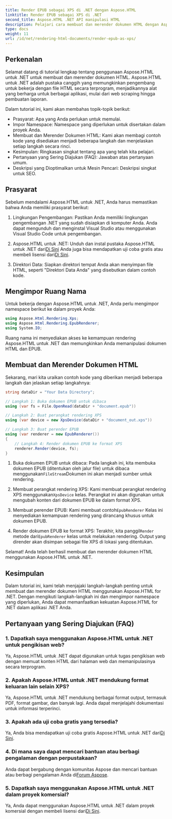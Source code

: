 ```yaml
---
title: Render EPUB sebagai XPS di .NET dengan Aspose.HTML
linktitle: Render EPUB sebagai XPS di .NET
second_title: Aspose.HTML .NET API manipulasi HTML
description: Pelajari cara membuat dan merender dokumen HTML dengan Aspose.HTML untuk .NET dalam tutorial lengkap ini. Pelajari dunia manipulasi HTML, web scraping, dan banyak lagi.
type: docs
weight: 11
url: /id/net/rendering-html-documents/render-epub-as-xps/
---
```


## Perkenalan

Selamat datang di tutorial lengkap tentang penggunaan Aspose.HTML untuk .NET untuk membuat dan merender dokumen HTML. Aspose.HTML untuk .NET adalah pustaka canggih yang memungkinkan pengembang untuk bekerja dengan file HTML secara terprogram, menjadikannya alat yang berharga untuk berbagai aplikasi, mulai dari web scraping hingga pembuatan laporan.

Dalam tutorial ini, kami akan membahas topik-topik berikut:
- Prasyarat: Apa yang Anda perlukan untuk memulai.
- Impor Namespace: Namespace yang diperlukan untuk disertakan dalam proyek Anda.
- Membuat dan Merender Dokumen HTML: Kami akan membagi contoh kode yang disediakan menjadi beberapa langkah dan menjelaskan setiap langkah secara rinci.
- Kesimpulan: Ringkasan singkat tentang apa yang telah kita pelajari.
- Pertanyaan yang Sering Diajukan (FAQ): Jawaban atas pertanyaan umum.
- Deskripsi yang Dioptimalkan untuk Mesin Pencari: Deskripsi singkat untuk SEO.

## Prasyarat

Sebelum mendalami Aspose.HTML untuk .NET, Anda harus memastikan bahwa Anda memiliki prasyarat berikut:

1. Lingkungan Pengembangan: Pastikan Anda memiliki lingkungan pengembangan .NET yang sudah disiapkan di komputer Anda. Anda dapat mengunduh dan menginstal Visual Studio atau menggunakan Visual Studio Code untuk pengembangan.

2.  Aspose.HTML untuk .NET: Unduh dan instal pustaka Aspose.HTML untuk .NET dari[Di Sini](https://releases.aspose.com/html/net/) Anda juga bisa mendapatkan uji coba gratis atau membeli lisensi dari[Di Sini](https://purchase.aspose.com/buy).

3. Direktori Data: Siapkan direktori tempat Anda akan menyimpan file HTML, seperti "Direktori Data Anda" yang disebutkan dalam contoh kode.

## Mengimpor Ruang Nama

Untuk bekerja dengan Aspose.HTML untuk .NET, Anda perlu mengimpor namespace berikut ke dalam proyek Anda:

```csharp
using Aspose.Html.Rendering.Xps;
using Aspose.Html.Rendering.EpubRenderer;
using System.IO;
```

Ruang nama ini menyediakan akses ke kemampuan rendering Aspose.HTML untuk .NET dan memungkinkan Anda memanipulasi dokumen HTML dan EPUB.

## Membuat dan Merender Dokumen HTML

Sekarang, mari kita uraikan contoh kode yang diberikan menjadi beberapa langkah dan jelaskan setiap langkahnya:

```csharp
string dataDir = "Your Data Directory";

// Langkah 1: Buka dokumen EPUB untuk dibaca
using (var fs = File.OpenRead(dataDir + "document.epub"))

// Langkah 2: Buat perangkat rendering XPS
using (var device = new XpsDevice(dataDir + "document_out.xps"))

// Langkah 3: Buat perender EPUB
using (var renderer = new EpubRenderer())
{
    // Langkah 4: Render dokumen EPUB ke format XPS
    renderer.Render(device, fs);
}
```

1.  Buka dokumen EPUB untuk dibaca: Pada langkah ini, kita membuka dokumen EPUB (ditentukan oleh jalur file) untuk dibaca menggunakan`FileStream`Dokumen ini akan menjadi sumber untuk rendering.

2.  Membuat perangkat rendering XPS: Kami membuat perangkat rendering XPS menggunakan`XpsDevice` kelas. Perangkat ini akan digunakan untuk mengubah konten dari dokumen EPUB ke dalam format XPS.

3.  Membuat perender EPUB: Kami membuat contoh`EpubRenderer` Kelas ini menyediakan kemampuan rendering yang dirancang khusus untuk dokumen EPUB.

4.  Render dokumen EPUB ke format XPS: Terakhir, kita panggil`Render` metode dari`EpubRenderer` kelas untuk melakukan rendering. Output yang dirender akan disimpan sebagai file XPS di lokasi yang ditentukan.

Selamat! Anda telah berhasil membuat dan merender dokumen HTML menggunakan Aspose.HTML untuk .NET.

## Kesimpulan

Dalam tutorial ini, kami telah menjajaki langkah-langkah penting untuk membuat dan merender dokumen HTML menggunakan Aspose.HTML for .NET. Dengan mengikuti langkah-langkah ini dan mengimpor namespace yang diperlukan, Anda dapat memanfaatkan kekuatan Aspose.HTML for .NET dalam aplikasi .NET Anda.

## Pertanyaan yang Sering Diajukan (FAQ)

### 1. Dapatkah saya menggunakan Aspose.HTML untuk .NET untuk pengikisan web?

Ya, Aspose.HTML untuk .NET dapat digunakan untuk tugas pengikisan web dengan memuat konten HTML dari halaman web dan memanipulasinya secara terprogram.

### 2. Apakah Aspose.HTML untuk .NET mendukung format keluaran lain selain XPS?

Ya, Aspose.HTML untuk .NET mendukung berbagai format output, termasuk PDF, format gambar, dan banyak lagi. Anda dapat menjelajahi dokumentasi untuk informasi terperinci.

### 3. Apakah ada uji coba gratis yang tersedia?

 Ya, Anda bisa mendapatkan uji coba gratis Aspose.HTML untuk .NET dari[Di Sini](https://releases.aspose.com/).

### 4. Di mana saya dapat mencari bantuan atau berbagi pengalaman dengan perpustakaan?

Anda dapat bergabung dengan komunitas Aspose dan mencari bantuan atau berbagi pengalaman Anda di[Forum Aspose](https://forum.aspose.com/).

### 5. Dapatkah saya menggunakan Aspose.HTML untuk .NET dalam proyek komersial?

 Ya, Anda dapat menggunakan Aspose.HTML untuk .NET dalam proyek komersial dengan membeli lisensi dari[Di Sini](https://purchase.aspose.com/buy).

